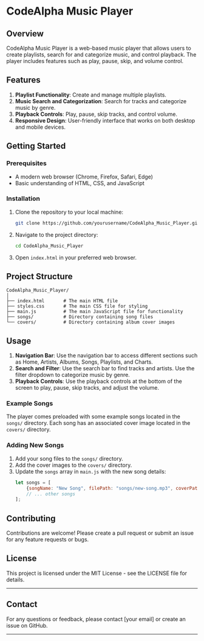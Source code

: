 # CodeAlpha Music Player

## Overview

CodeAlpha Music Player is a web-based music player that allows users to create playlists, search for and categorize music, and control playback. The player includes features such as play, pause, skip, and volume control.

## Features

1. **Playlist Functionality**: Create and manage multiple playlists.
2. **Music Search and Categorization**: Search for tracks and categorize music by genre.
3. **Playback Controls**: Play, pause, skip tracks, and control volume.
4. **Responsive Design**: User-friendly interface that works on both desktop and mobile devices.

## Getting Started

### Prerequisites

- A modern web browser (Chrome, Firefox, Safari, Edge)
- Basic understanding of HTML, CSS, and JavaScript

### Installation

1. Clone the repository to your local machine:
    ```bash
    git clone https://github.com/yourusername/CodeAlpha_Music_Player.git
    ```

2. Navigate to the project directory:
    ```bash
    cd CodeAlpha_Music_Player
    ```

3. Open `index.html` in your preferred web browser.

## Project Structure

```
CodeAlpha_Music_Player/
│
├── index.html       # The main HTML file
├── styles.css       # The main CSS file for styling
├── main.js          # The main JavaScript file for functionality
├── songs/           # Directory containing song files
└── covers/          # Directory containing album cover images
```

## Usage

1. **Navigation Bar**: Use the navigation bar to access different sections such as Home, Artists, Albums, Songs, Playlists, and Charts.
2. **Search and Filter**: Use the search bar to find tracks and artists. Use the filter dropdown to categorize music by genre.
3. **Playback Controls**: Use the playback controls at the bottom of the screen to play, pause, skip tracks, and adjust the volume.

### Example Songs

The player comes preloaded with some example songs located in the `songs/` directory. Each song has an associated cover image located in the `covers/` directory.

### Adding New Songs

1. Add your song files to the `songs/` directory.
2. Add the cover images to the `covers/` directory.
3. Update the `songs` array in `main.js` with the new song details:
    ```javascript
    let songs = [
        {songName: "New Song", filePath: "songs/new-song.mp3", coverPath: "covers/new-song.jpg"},
        // ... other songs
    ];
    ```

## Contributing

Contributions are welcome! Please create a pull request or submit an issue for any feature requests or bugs.

## License

This project is licensed under the MIT License - see the LICENSE file for details.

---

## Contact

For any questions or feedback, please contact [your email] or create an issue on GitHub.

---

